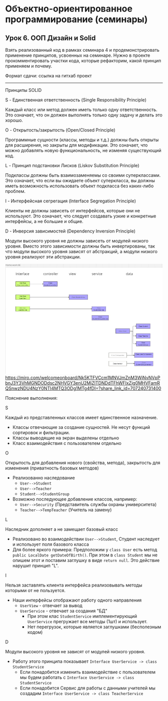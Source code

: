 # Объектно-ориентированное программирование (семинары)
## Урок 6. ООП Дизайн и Solid
Взять реализованный код в рамках семинара 4 и продемонстрировать применение принципов, усвоенных на семинаре.
Нужно в проекте прокомментировать участки кода, которые рефакторим, какой принцип применяем и почему.

Формат сдачи: ссылка на гитхаб проект

---

Принципы SOLID 

S - Единственная ответственность (Single Responsibility Principle)

Каждый класс или метод должен иметь только одну ответственность. Это означает, что он должен выполнять только одну задачу и делать это хорошо.

O - Открытость/закрытость (Open/Closed Principle)

Программные сущности (классы, методы и т.д.) должны быть открыты для расширения, но закрыты для модификации. Это означает, что можно добавлять новую функциональность, не изменяя существующий код.

L - Принцип подстановки Лисков (Liskov Substitution Principle)

Подклассы должны быть взаимозаменяемы со своими суперклассами. Это означает, что если вы ожидаете объект суперкласса, вы должны иметь возможность использовать объект подкласса без каких-либо проблем.

I - Интерфейсная сегрегация (Interface Segregation Principle)

Клиенты не должны зависеть от интерфейсов, которые они не используют. Это означает, что следует создавать узкие и конкретные интерфейсы, а не большие и общие.

D - Инверсия зависимостей (Dependency Inversion Principle)

Модули высокого уровня не должны зависеть от модулей низкого уровня. Вместо этого зависимости должны быть инвертированы, так что модули высокого уровня зависят от абстракций, а модули низкого уровня реализуют эти абстракции.

![schema.jpg](schema.jpg)
https://miro.com/welcomeonboard/Nk5KTFVCcm1MNVJmZnM3WjNvNVpPbnJ3Y3VhMGNDODdsc2NHVGY3enU2MjZlTDNDdTFhWFIxZjg0MHVFamRQSnwzNDU4NzY0NTI4MTQ3ODg1MTg4fDI=?share_link_id=707240731400

Пояснение выполнения:

S

Каждый из представленных классов имеет единственное назначение. 
* Классы отвечающие за создание сущностей. Не несут функций сортировок и фильтрации.
* Классы выводящие на экран выделены отдельно
* Класс взаимодействия с пользователем отдельно

O 

Открытость для добавления нового (свойства, метода), закрытость для изменения (приватность базовых методов)
* Реализованно наследование 
  * `User-->Student`
  * `User-->Teacher`
  * `Student-->StudentGroup`
* Возможно последующее добавление классов, например: 
  * `User-->Security` (Представитель службы охраны университета)
  * `Teacher-->TempTeacher` (Учитель на замену)

L

Наследник дополняет а не замещает базовый класс
* Реализовано во взаимодействии `User-->Student`, Студент наследует и использует поля базового класса
* Для более яркого примера: Предположим у `class User` есть метод   `public LocalDate getDateOfBirth()`. При этом в `class Student` мы не опишем этот и поставим заглушку в виде `return null`. Это действие нарушит принцип "L".

I

Нельзя заставлять клиента интерфейса реализовывать методы которыми от не пользуется.
* Наши интерфейсы отображают работу одного направления 
  * `UserView` - отвечает за вывод
  * `UserService` - отвечает за создания "БД"
    * При этом клас `StudentService` имплементирующий `UserService` прегружает все методы (1шт) и использует.
    * Нет перегрузок, которые является заглушками (бесполезным кодом)

D

Модули высокого уровня не зависят от модулей низкого уровня.
* Работу этого принципа показывает `Interface UserService -> class StudentService`
  * Если понадобится изменить взаимодействие с пользователем мы будем работать с `Interface UserService -> class StudentService`
  * Если понадобится Сервис для работы с данными учителей мы создадим `Interface UserService -> class TeacherService`



